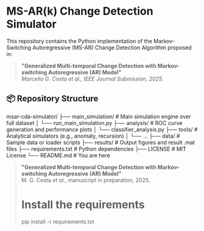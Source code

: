 # MS-AR(k) Change Detection Simulator

This repository contains the Python implementation of the Markov-Switching Autoregressive (MS-AR) Change Detection Algorithm proposed in:

> **"Generalized Multi-temporal Change Detection with Markov-switching Autoregressive (AR) Model"**  
> _Marcello G. Costa et al., IEEE Journal Submission, 2025._

## 📦 Repository Structure

msar-cda-simulator/
├── main_simulation/ # Main simulation engine over full dataset
│ └── run_main_simulation.py
├── analysis/ # ROC curve generation and performance plots
│ └── classifier_analysis.py
├── tools/ # Analytical simulators (e.g., anomaly, recursion)
│ └── ...
├── data/ # Sample data or loader scripts
├── results/ # Output figures and result .mat files
├── requirements.txt # Python dependencies
├── LICENSE # MIT License
└── README.md # You are here

> **"Generalized Multi-temporal Change Detection with Markov-switching Autoregressive (AR) Model"**  
> M. G. Costa *et al.*, manuscript in preparation, 2025.
>
> # Install the requirements
> pip install -r requirements.txt


